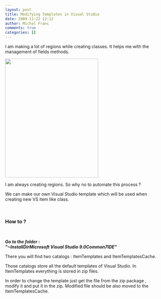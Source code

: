 ```yaml
---
layout: post
title: Modifying Templates in Visual Studio
date: 2009-11-22 12:12
author: Michal Franc
comments: true
categories: []
---
```

<p>I am making a lot of regions while creating classes. It helps me with the management of fields methods. </p>  <p><a href="http://lammichalfranc.files.wordpress.com/2009/11/klasa.jpg"><font color="#555555"></font><img class="aligncenter size-full wp-image-69" title="klasa" alt="" src="http://lammichalfranc.files.wordpress.com/2009/11/klasa.jpg" width="304" height="387" /></a></p>  <p>I am always creating regions. So why no to automate this process ?</p>  <p>We can make our own Visual Studio template which will be used when creating new VS item like class.</p>  <p>&#160;</p>  <h3>How to ?</h3>  <p>&#160;</p>  <p><strong><em></em></strong><strong><em>Go to the folder :       <br />&quot;~InstallDirMicrosoft Visual Studio 9.0Common7IDE&quot;</em></strong></p>  <p>There you will find two catalogs : ItemTemplates and ItemTemplatesCache.</p>  <p>Those catalogs store all the default templates of Visual Studio. In ItemTemplates everything is stored in zip files. </p>  <p>In order to change the template just get the file from the zip package , modify it and put it in the zip. Modified file should be also moved to the ItemTemplatesCache.</p>
